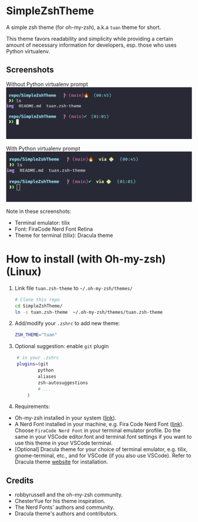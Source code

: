 # SimpleZshTheme
A simple zsh theme (for oh-my-zsh), a.k.a `tuan` theme for short.

This theme favors readability and simplicity while providing a certain amount of necessary information for developers, esp. those who uses Python virtualenv.

## Screenshots
Without Python virtualenv prompt
![img](./img/screenshot_01.jpg)

With Python virtualenv prompt
![img](./img/screenshot_02.jpg)

Note in these screenshots:
- Terminal emulator: tilix
- Font: FiraCode Nerd Font Retina
- Theme for terminal (tilix): Dracula theme

# How to install (with Oh-my-zsh) (Linux)
1. Link file `tuan.zsh-theme` to `~/.oh-my-zsh/themes/`
    ```bash
    # Clone this repo
    cd SimpleZshTheme/
    ln -s tuan.zsh-theme  ~/.oh-my-zsh/themes/tuan.zsh-theme
    ```
2. Add/modify your `.zshrc` to add new theme:
    ```bash
    ZSH_THEME="tuan" 
    ```
3. Optional suggestion: enable `git` plugin
```bash
    # in your .zshrc
    plugins=(git
            python 
            aliases
            zsh-autosuggestions
            # ...
        )
```
4. Requirements:
- Oh-my-zsh installed in your system ([link](https://github.com/ohmyzsh/ohmyzsh)).
- A Nerd Font installed in your machine, e.g. Fira Code Nerd Font ([link](https://www.nerdfonts.com/font-downloads)). Choose `FiraCode Nerd Font` in your terminal emulator profile. Do the same in your VSCode editor.font and terminal.font settings if you want to use this theme in your VSCode terminal.
- [Optional] Dracula theme for your choice of terminal emulator, e.g. tilix, gnome-terminal, etc., and for VSCode (if you also use VSCode). Refer to Dracula theme [website](https://draculatheme.com/) for installation.

## Credits
- robbyrussell and the oh-my-zsh community.
- ChesterYue for his theme inspiration.
- The Nerd Fonts' authors and community.
- Dracula theme's authors and contributors.